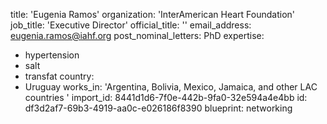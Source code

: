 title: 'Eugenia Ramos'
organization: 'InterAmerican Heart Foundation'
job_title: 'Executive Director'
official_title: ''
email_address: eugenia.ramos@iahf.org
post_nominal_letters: PhD
expertise:
  - hypertension
  - salt
  - transfat
country:
  - Uruguay
works_in: 'Argentina, Bolivia, Mexico, Jamaica, and other LAC countries '
import_id: 8441d1d6-7f0e-442b-9fa0-32e594a4e4bb
id: df3d2af7-69b3-4919-aa0c-e026186f8390
blueprint: networking
